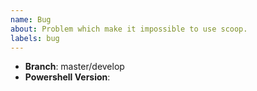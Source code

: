 ```yaml
---
name: Bug
about: Problem which make it impossible to use scoop.
labels: bug
---
```


<!-- Describe your problem: -->

<!-- Add screenshot, reproducible steps or terminal output: -->

- **Branch**: master/develop <!-- `scoop config SCOOP_BRANCH | clip` -->
- **Powershell Version**: <!-- Use: `$PSVersionTable.PSVersion.ToString() | clip` -->

<!-- Are you under special environment? Do you use proxy? Can you provide other relevant information which could help with problem identifying? -->
